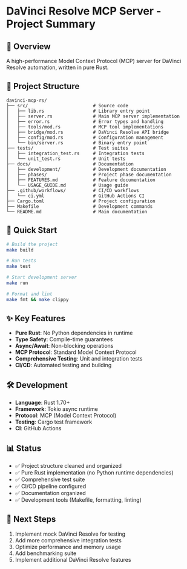 # DaVinci Resolve MCP Server - Project Summary

## 🎯 Overview
A high-performance Model Context Protocol (MCP) server for DaVinci Resolve automation, written in pure Rust.

## 📁 Project Structure
```
davinci-mcp-rs/
├── src/                        # Source code
│   ├── lib.rs                  # Library entry point
│   ├── server.rs               # Main MCP server implementation
│   ├── error.rs                # Error types and handling
│   ├── tools/mod.rs            # MCP tool implementations
│   ├── bridge/mod.rs           # DaVinci Resolve API bridge
│   ├── config/mod.rs           # Configuration management
│   └── bin/server.rs           # Binary entry point
├── tests/                      # Test suites
│   ├── integration_test.rs     # Integration tests
│   └── unit_test.rs            # Unit tests
├── docs/                       # Documentation
│   ├── development/            # Development documentation
│   ├── phases/                 # Project phase documentation
│   ├── FEATURES.md             # Feature documentation
│   └── USAGE_GUIDE.md          # Usage guide
├── .github/workflows/          # CI/CD workflows
│   └── ci.yml                  # GitHub Actions CI
├── Cargo.toml                  # Project configuration
├── Makefile                    # Development commands
└── README.md                   # Main documentation
```

## 🚀 Quick Start
```bash
# Build the project
make build

# Run tests
make test

# Start development server
make run

# Format and lint
make fmt && make clippy
```

## ✨ Key Features
- **Pure Rust**: No Python dependencies in runtime
- **Type Safety**: Compile-time guarantees
- **Async/Await**: Non-blocking operations
- **MCP Protocol**: Standard Model Context Protocol
- **Comprehensive Testing**: Unit and integration tests
- **CI/CD**: Automated testing and building

## 🛠️ Development
- **Language**: Rust 1.70+
- **Framework**: Tokio async runtime
- **Protocol**: MCP (Model Context Protocol)
- **Testing**: Cargo test framework
- **CI**: GitHub Actions

## 📊 Status
- ✅ Project structure cleaned and organized
- ✅ Pure Rust implementation (no Python runtime dependencies)
- ✅ Comprehensive test suite
- ✅ CI/CD pipeline configured
- ✅ Documentation organized
- ✅ Development tools (Makefile, formatting, linting)

## 🎯 Next Steps
1. Implement mock DaVinci Resolve for testing
2. Add more comprehensive integration tests
3. Optimize performance and memory usage
4. Add benchmarking suite
5. Implement additional DaVinci Resolve features 